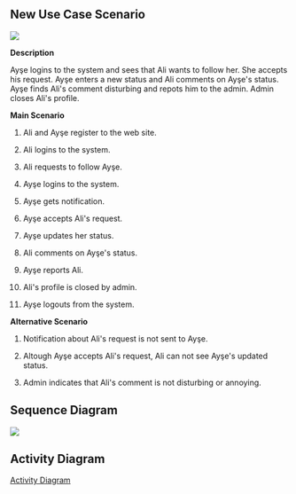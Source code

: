 ## New Use Case Scenario ##

<img src='http://cmpe352spring2012group3.googlecode.com/files/NewUse.png' />

**Description**

Ayşe logins to the system and sees that Ali wants to follow her. She accepts his request. Ayşe enters a new status and Ali comments on Ayşe's status. Ayşe finds Ali's comment disturbing and repots him to the admin. Admin closes Ali's profile.


**Main Scenario**

1)  Ali and Ayşe register to the web site.

2)  Ali logins to the system.

3)  Ali requests to follow Ayşe.

4)  Ayşe logins to the system.

5)  Ayşe gets notification.

6)  Ayşe accepts Ali's request.

7)  Ayşe updates her status.

8)  Ali comments on Ayşe's status.

9)  Ayşe reports Ali.

10)  Ali's profile is closed by admin.

11)  Ayşe logouts from the system.

**Alternative Scenario**

1)  Notification about Ali's request is not sent to Ayşe.

2)  Altough Ayşe accepts Ali's request, Ali can not see Ayşe's updated
status.

3)  Admin indicates that Ali's comment is not disturbing or annoying.

## Sequence Diagram ##

<img src='http://cmpe352spring2012group3.googlecode.com/files/New_Sequence_Diagram.png' />

## Activity Diagram ##
[Activity Diagram](http://cmpe352spring2012group3.googlecode.com/files/Activity%20Diagram_New.docx)